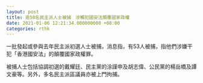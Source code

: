 ```yaml
---
layout: post
title: 逾50名民主派人士被捕　涉觸犯國安法顛覆國家政權
date: 2021-01-06 12:21:34.000000000 +08:00
categories: rthk
---
```


一批發起或參與去年民主派初選人士被捕，消息指，有53人被捕，指他們涉嫌干犯「香港國安法」的顛覆國家政權罪。

被捕人士包括協調初選的戴耀廷、民主黨的涂謹申及胡志偉、公民黨的楊岳橋及譚文豪等。另外，多名民主派區議員亦被上門拘捕。

